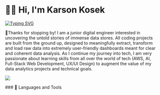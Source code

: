 # 🏋️‍♂️ Hi, I'm Karson Kosek

[![Typing SVG](https://readme-typing-svg.demolab.com?font=Fira+Code&size=13&duration=3000&pause=5000&color=32C235&background=00000007&vCenter=true&random=false&width=435&lines=Digital+Engineer+(Programmer%2FData+Analyst%2FJr+Developer))](https://git.io/typing-svg)

👋Thanks for stopping by! I am a junior digital engineer interested in uncovering the untold stories of immense data stores. All coding projects are built from the ground up, designed to meaningfully extract, transform and load raw data into extremely user-friendly dashboards meant for clear and coherent data analysis. As I continue my journey into tech, I am very passionate about learning skills from all over the world of tech (AWS, AI, Full-Stack Web Development, UX/UI Design) to augment the value of my data analytics projects and technical goals. 
<html>
<p align="left">
  <img src="https://drive.google.com/file/d/1OR9fgysyN9F_1fShhHQtmyxI9jhXOLW-/preview"></img>
</p>
</html>
### 🧰 Languages and Tools


<!--
**kkosek-dev/kkosek-dev** is a ✨ _special_ ✨ repository because its `README.md` (this file) appears on your GitHub profile.

Here are some ideas to get you started:

- 🔭 I’m currently working on ...
- 🌱 I’m currently learning ...
- 👯 I’m looking to collaborate on ...
- 🤔 I’m looking for help with ...
- 💬 Ask me about ...
- 📫 How to reach me: ...
- 😄 Pronouns: ...
- ⚡ Fun fact: ...
-->
